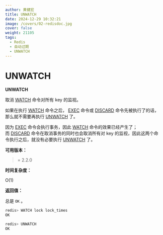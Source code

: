 ```yaml
---
author: 黄健宏
title: UNWATCH
date: 2024-12-29 10:32:21
image: /covers/02-redisdoc.jpg
cover: false
weight: 21105
tags:
  - Redis
  - 自动过期
  - UNWATCH
---
```


# UNWATCH

**UNWATCH**

取消 [WATCH](../../11-transation/04-WATCH) 命令对所有 key 的监视。

如果在执行 [WATCH](../../11-transation/04-WATCH) 命令之后， [EXEC](../../11-transation/02-EXEC) 命令或 [DISCARD](../../11-transation/03-DISCARD) 命令先被执行了的话，那么就不需要再执行 [UNWATCH](#unwatch) 了。

因为 [EXEC](../../11-transation/02-EXECc) 命令会执行事务，因此 [WATCH](../../11-transation/04-WATCH) 命令的效果已经产生了；而 [DISCARD](../../11-transation/03-DISCARD) 命令在取消事务的同时也会取消所有对 key 的监视，因此这两个命令执行之后，就没有必要执行 [UNWATCH](#unwatch) 了。

**可用版本：**

>= 2.2.0

**时间复杂度：**

O(1)

**返回值：**

总是 `OK` 。

```bash
redis> WATCH lock lock_times
OK

redis> UNWATCH
OK
```